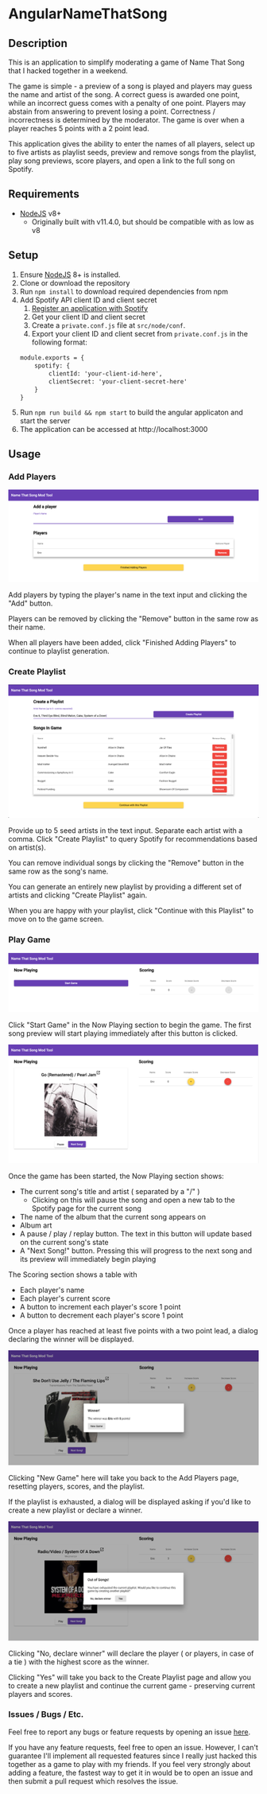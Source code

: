 # AngularNameThatSong

## Description

This is an application to simplify moderating a game of Name That Song that I hacked together in a weekend.

The game is simple - a preview of a song is played and players may guess the name and artist of the song. A correct guess is awarded one point, while an incorrect guess comes with a penalty of one point. Players may abstain from answering to prevent losing a point. Correctness / incorrectness is determined by the moderator. The game is over when a player reaches 5 points with a 2 point lead.

This application gives the ability to enter the names of all players, select up to five artists as playlist seeds, preview and remove songs from the playlist, play song previews, score players, and open a link to the full song on Spotify.

## Requirements

* [NodeJS](https://nodejs.org/en/download/) v8+ 
    - Originally built with v11.4.0, but should be compatible with as low as  v8

## Setup

1. Ensure [NodeJS](https://nodejs.org/en/download/) 8+ is installed.
2. Clone or download the repository
3. Run `npm install` to download required dependencies from npm
4. Add Spotify API client ID and client secret
    1. [Register an application with Spotify](https://developer.spotify.com/documentation/general/guides/app-settings/#register-your-app)
    2. Get your client ID and client secret
    3. Create a `private.conf.js` file at `src/node/conf`. 
    4. Export your client ID and client secret from  `private.conf.js` in the following format: 
    ```
    module.exports = {
        spotify: {
            clientId: 'your-client-id-here',
            clientSecret: 'your-client-secret-here'
        }
    }
    ```
5. Run `npm run build && npm start` to build the angular applicaton and start the server
6. The application can be accessed at http://localhost:3000

## Usage

### Add Players

![Add Players Page](screenshots/add-players-page.png?raw=true)

Add players by typing the player's name in the text input and clicking the "Add" button.

Players can be removed by clicking the "Remove" button in the same row as their name.

When all players have been added, click "Finished Adding Players" to continue to playlist generation.

### Create Playlist

![Create Playlist Page](screenshots/create-playlist-page.png?raw=true)

Provide up to 5 seed artists in the text input. Separate each artist with a comma. Click "Create Playlist" to query Spotify for recommendations based on artist(s).

You can remove individual songs by clicking the "Remove" button in the same row as the song's name. 

You can generate an entirely new playlist by providing a different set of artists and clicking "Create Playlist" again.

When you are happy with your playlist, click "Continue with this Playlist" to move on to the game screen.

### Play Game

![Play Game Page Before Start](screenshots/play-game-page-before-start.png?raw=true)

Click "Start Game" in the Now Playing section to begin the game. The first song preview will start playing immediately after this button is clicked.

![Play Game Page After Start](screenshots/play-game-page-after-start.png?raw=true)

Once the game has been started, the Now Playing section shows: 

* The current song's title and artist ( separated by a "/" )
    * Clicking on this will pause the song and open a new tab to the Spotify page for the current song
* The name of the album that the current song appears on
* Album art
* A pause / play / replay button. The text in this button will update based on the current song's state
* A "Next Song!" button. Pressing this will progress to the next song and its preview will immediately begin playing

The Scoring section shows a table with

* Each player's name
* Each player's current score
* A button to increment each player's score 1 point
* A button to decrement each player's score 1 point

Once a player has reached at least five points with a two point lead, a dialog declaring the winner will be displayed.

![Play Game Page Winner Dialog](screenshots/play-game-page-winner-dialog.png?raw=true)

Clicking "New Game" here will take you back to the Add Players page, resetting players, scores, and the playlist.

If the playlist is exhausted, a dialog will be displayed asking if you'd like to create a new playlist or declare a winner.

![Play Game Page Playlist Exhausted](screenshots/play-game-page-playlist-exhausted.png?raw=true)

Clicking "No, declare winner" will declare the player ( or players, in case of a tie ) with the highest score as the winner. 

Clicking "Yes" will take you back to the Create Playlist page and allow you to create a new playlist and continue the current game - preserving current players and scores.

### Issues / Bugs / Etc.

Feel free to report any bugs or feature requests by opening an issue [here](https://github.com/Eric-Carlton/angular-name-that-song/issues/new).

If you have any feature requests, feel free to open an issue. However, I can't guarantee I'll implement all requested features since I really just hacked this together as a game to play with my friends. If you feel very strongly about adding a feature, the fastest way to get it in would be to open an issue and then submit a pull request which resolves the issue.